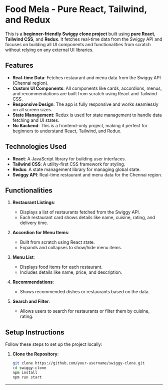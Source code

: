 # Food Mela - Pure React, Tailwind, and Redux

This is a **beginner-friendly Swiggy clone project** built using **pure React**, **Tailwind CSS**, and **Redux**. It fetches real-time data from the Swiggy API and focuses on building all UI components and functionalities from scratch without relying on any external UI libraries.

## Features

- **Real-time Data**: Fetches restaurant and menu data from the Swiggy API (Chennai region).
- **Custom UI Components**: All components like cards, accordions, menus, and recommendations are built from scratch using React and Tailwind CSS.
- **Responsive Design**: The app is fully responsive and works seamlessly on all screen sizes.
- **State Management**: Redux is used for state management to handle data fetching and UI states.
- **No Backend**: This is a frontend-only project, making it perfect for beginners to understand React, Tailwind, and Redux.

## Technologies Used

- **React**: A JavaScript library for building user interfaces.
- **Tailwind CSS**: A utility-first CSS framework for styling.
- **Redux**: A state management library for managing global state.
- **Swiggy API**: Real-time restaurant and menu data for the Chennai region.

## Functionalities

1. **Restaurant Listings**:
   - Displays a list of restaurants fetched from the Swiggy API.
   - Each restaurant card shows details like name, cuisine, rating, and delivery time.

2. **Accordion for Menu Items**:
   - Built from scratch using React state.
   - Expands and collapses to show/hide menu items.

3. **Menu List**:
   - Displays food items for each restaurant.
   - Includes details like name, price, and description.

4. **Recommendations**:
   - Shows recommended dishes or restaurants based on the data.

5. **Search and Filter**:
   - Allows users to search for restaurants or filter them by cuisine, rating.

## Setup Instructions

Follow these steps to set up the project locally:

1. **Clone the Repository**:
   ```bash
   git clone https://github.com/your-username/swiggy-clone.git
   cd swiggy-clone
   npm install
   npm run start 
---
